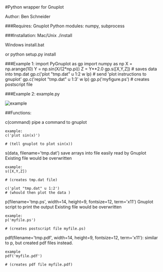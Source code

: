 #Python wrapper for Gnuplot

Author: Ben Schneider

###Requires:
Gnuplot
Python modules: numpy, subprocess

###Installation:
Mac/Unix
		./install

Windows
		install.bat

or
		python setup.py install

###Example 1:
    import PyGnuplot as gp
    import numpy as np
    X = np.arange(10)
    Y = np.sin(X/(2*np.pi))
    Z = Y**2.0
    gp.s([X,Y,Z])  # saves data into tmp.dat
    gp.c('plot "tmp.dat" u 1:2 w lp)  # send 'plot instructions to gnuplot'
    gp.c('replot "tmp.dat" u 1:3' w lp)
    gp.p('myfigure.ps')  # creates postscript file


###Example 2:
example.py 

![example](https://cloud.githubusercontent.com/assets/4573907/17227765/2bfa344e-5510-11e6-908b-38c490ad597f.png)


##Functions:

c(command)
	pipe a command to gnuplot

	example:
	c('plot sin(x)')

	# (tell gnuplot to plot sin(x))

s(data, filename='tmp.dat')
	save arrays into file easily read by Gnuplot
	Existing file would be overwritten

	example:
	s([X,Y,Z])

	# (creates tmp.dat file)

	c('plot "tmp.dat" u 1:2')
	# (whould then plot the data )

p(filename='tmp.ps', width=14, height=9, fontsize=12, term='x11')
	Gnuplot script to print the output
	Existing file would be overwritten

	example:
	p('myfile.ps')

	# (creates postscript file myfile.ps)

pdf(filename='tmp.pdf', width=14, height=9, fontsize=12, term='x11'):
	similar to p, but created pdf files instead.

	example
	pdf('myfile.pdf')

	# (creates pdf file myfile.pdf)
